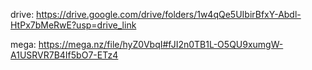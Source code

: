 drive: https://drive.google.com/drive/folders/1w4qQe5UIbirBfxY-Abdl-HtPx7bMeRwE?usp=drive_link

mega:  https://mega.nz/file/hyZ0VbqI#fJI2n0TB1L-O5QU9xumgW-A1USRVR7B4If5bO7-ETz4